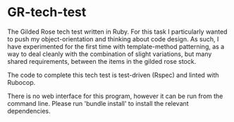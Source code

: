 # GR-tech-test
The Gilded Rose tech test written in Ruby.
For this task I particularly wanted to push my object-orientation and thinking about code design. As such, I have experimented for the first time with template-method patterning, as a way to deal cleanly with the combination of slight variations, but many shared requirements, between the items in the gilded rose stock. 

The code to complete this tech test is test-driven (Rspec) and linted with Rubocop.

There is no web interface for this program, however it can be run from the command line. Please run 'bundle install' to install the relevant dependencies.

